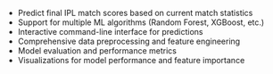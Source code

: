 - Predict final IPL match scores based on current match statistics
- Support for multiple ML algorithms (Random Forest, XGBoost, etc.)
- Interactive command-line interface for predictions
- Comprehensive data preprocessing and feature engineering
- Model evaluation and performance metrics
- Visualizations for model performance and feature importance

